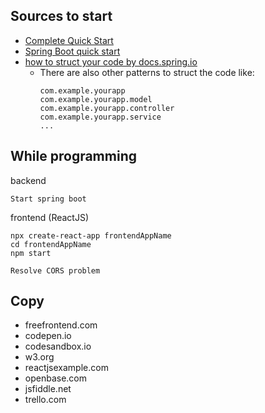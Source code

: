 ## Sources to start

- [Complete Quick Start](https://bezkoder.com/integrate-reactjs-spring-boot/)
- [Spring Boot quick start](https://www.youtube.com/playlist?list=PLqq-6Pq4lTTbx8p2oCgcAQGQyqN8XeA1x)
- [how to struct your code by docs.spring.io](https://docs.spring.io/spring-boot/docs/current/reference/html/using-spring-boot.html#using-boot-structuring-your-code)
  - There are also other patterns to struct the code like:
    ```
    com.example.yourapp
    com.example.yourapp.model
    com.example.yourapp.controller
    com.example.yourapp.service
    ...
    ```

## While programming

backend
```
Start spring boot
```

frontend (ReactJS)
```
npx create-react-app frontendAppName
cd frontendAppName
npm start
```

```Resolve CORS problem```

## Copy

- freefrontend.com
- codepen.io
- codesandbox.io
- w3.org
- reactjsexample.com
- openbase.com
- jsfiddle.net
- trello.com